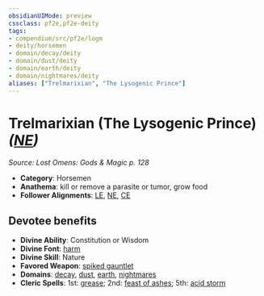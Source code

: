 ```yaml
---
obsidianUIMode: preview
cssclass: pf2e,pf2e-deity
tags:
- compendium/src/pf2e/logm
- deity/horsemen
- domain/decay/deity
- domain/dust/deity
- domain/earth/deity
- domain/nightmares/deity
aliases: ["Trelmarixian", "The Lysogenic Prince"]
---
```

# Trelmarixian (The Lysogenic Prince) *([NE](../../../Rules/traits/neutral-evil-b1.md))*  
*Source: Lost Omens: Gods & Magic p. 128*  

- **Category**: Horsemen
- **Anathema**: kill or remove a parasite or tumor, grow food
- **Follower Alignments**: [LE](../../../Rules/traits/lawful-evil-b1.md), [NE](../../../Rules/traits/neutral-evil-b1.md), [CE](../../../Rules/traits/chaotic-evil-b1.md)

## Devotee benefits

- **Divine Ability**: Constitution or Wisdom
- **Divine Font**: [harm](../../spells/harm.md)
- **Divine Skill**: Nature
- **Favored Weapon**: [spiked gauntlet](../../equipment/items/spiked-gauntlet.md)
- **Domains**: [decay](../domains.md#Decay), [dust](../domains.md#Dust), [earth](../domains.md#Earth), [nightmares](../domains.md#Nightmares)
- **Cleric Spells**: 1st: [grease](../../spells/grease.md); 2nd: [feast of ashes](../../spells/feast-of-ashes-logm.md); 5th: [acid storm](../../spells/acid-storm-logm.md)